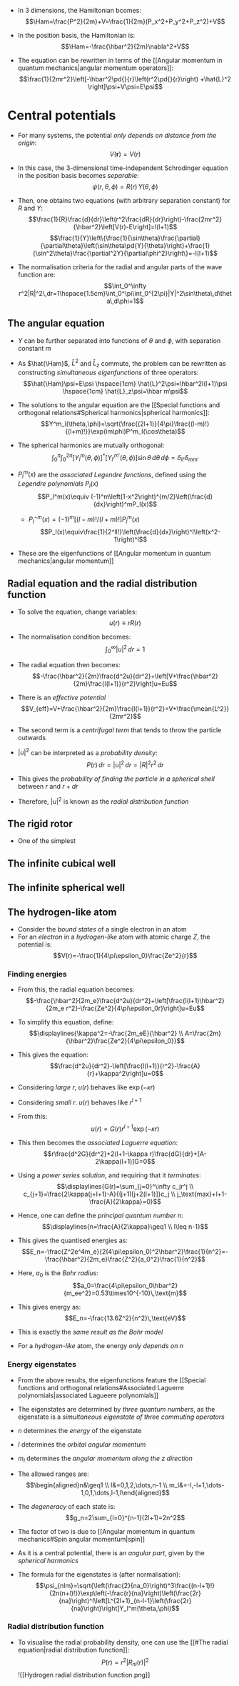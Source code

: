 - In 3 dimensions, the Hamiltonian bcomes:
$$\Ham=\frac{P^2}{2m}+V=\frac{1}{2m}(P_x^2+P_y^2+P_z^2)+V$$
- In the position basis, the Hamiltonian is:
$$\Ham=-\frac{\hbar^2}{2m}\nabla^2+V$$

- The equation can be rewritten in terms of the [[Angular momentum in quantum mechanics|angular momentum operators]]:
$$\frac{1}{2mr^2}\left[-\hbar^2\pd{}{r}\left(r^2\pd{}{r}\right) +\hat{L}^2 \right]\psi+V\psi=E\psi$$

# Central potentials
- For many systems, the potential _only depends on distance from the origin_:
$$V(\bm{r})=V(r)$$
- In this case, the 3-dimensional time-independent Schrodinger equation in the position basis becomes _separable_:
$$\psi(r,\theta,\phi)=R(r)\,Y(\theta,\phi)$$
- Then, one obtains two equations (with arbitrary separation constant) for $R$ and $Y$:
$$\frac{1}{R}\frac{d}{dr}\left(r^2\frac{dR}{dr}\right)-\frac{2mr^2}{\hbar^2}\left[V(r)-E\right]=l(l+1)$$
$$\frac{1}{Y}\left\{\frac{1}{\sin\theta}\frac{\partial}{\partial\theta}\left(\sin\theta\pd{Y}{\theta}\right)+\frac{1}{\sin^2\theta}\frac{\partial^2Y}{\partial\phi^2}\right\}=-l(l+1)$$

- The normalisation criteria for the radial and angular parts of the wave function are:
$$\int_0^\infty r^2|R|^2\,dr=1\hspace{1.5cm}\int_0^\pi\int_0^{2\pi}|Y|^2\sin\theta\,d\theta\,d\phi=1$$


## The angular equation
- $Y$ can be further separated into functions of $\theta$ and $\phi$, with separation constant $m$
- As $\hat{\Ham}$, $\hat{L}^2$ and $\hat{L}_z$ commute, the problem can be rewritten as constructing _simultaneous eigenfunctions_ of three operators:
$$\hat{\Ham}\psi=E\psi \hspace{1cm} \hat{L}^2\psi=\hbar^2l(l+1)\psi \hspace{1cm} \hat{L}_z\psi=\hbar m\psi$$

- The solutions to the angular equation are the [[Special functions and orthogonal relations#Spherical harmonics|spherical harmonics]]:
$$Y^m_l(\theta,\phi)=\sqrt{\frac{(2l+1)}{4\pi}\frac{(l-m)!}{(l+m)!}}\exp(im\phi)P^m_l(\cos\theta)$$
- The spherical harmonics are mutually orthogonal:
$$\int_0^\pi\int_0^{2\pi}\left[Y^m_l(\theta,\phi)\right]^*\left[Y^{m'}_{l'} (\theta,\phi)\right]\sin\theta\,d\theta\,d\phi=\delta_{ll'}\delta_{mm'}$$
- $P_l^m(x)$ are the _associated Legendre functions_, defined using the _Legendre polynomials_ $P_l(x)$
$$P_l^m(x)\equiv (-1)^m\left(1-x^2\right)^{m/2}\left(\frac{d}{dx}\right)^mP_l(x)$$
	- $P^{-m}_l(x)=(-1)^m[(l-m)!/(l+m)!]P^m_l(x)$ 
$$P_l(x)\equiv\frac{1}{2^ll!}\left(\frac{d}{dx}\right)^l\left(x^2-1\right)^l$$
- These are the eigenfunctions of [[Angular momentum in quantum mechanics|angular momentum]]


## Radial equation and the radial distribution function
- To solve the equation, change variables:
$$u(r)\equiv rR(r)$$
- The normalisation condition becomes:
$$\int_0^\infty |u|^2\,dr=1$$
- The radial equation then becomes:
$$-\frac{\hbar^2}{2m}\frac{d^2u}{dr^2}+\left[V+\frac{\hbar^2}{2m}\frac{l(l+1)}{r^2}\right]u=Eu$$
- There is an _effective potential_
$$V_{eff}=V+\frac{\hbar^2}{2m}\frac{l(l+1)}{r^2}=V+\frac{\mean{L^2}}{2mr^2}$$
- The second term is a _centrifugal term_ that tends to throw the particle outwards

- $|u|^2$ can be interpreted as a _probability density_:
$$P(r)\,dr=|u|^2\,dr=|R|^2r^2\,dr$$
- This gives the _probability of finding the particle in a spherical shell_ between $r$ and $r+dr$
- Therefore, $|u|^2$ is known as the _radial distribution function_

## The rigid rotor
- One of the simplest 

## The infinite cubical well

## The infinite spherical well

## The hydrogen-like atom
- Consider the _bound states_ of a single electron in an atom
- For an _electron_ in a _hydrogen-like_ atom with atomic charge $Z$, the potential is:
$$V(r)=-\frac{1}{4\pi\epsilon_0}\frac{Ze^2}{r}$$

### Finding energies
- From this, the radial equation becomes:
$$-\frac{\hbar^2}{2m_e}\frac{d^2u}{dr^2}+\left[\frac{l(l+1)\hbar^2}{2m_e
r^2}-\frac{Ze^2}{4\pi\epsilon_0r}\right]u=Eu$$
- To simplify this equation, define:
$$\displaylines{\kappa^2=-\frac{2m_eE}{\hbar^2} \\ A=\frac{2m}{\hbar^2}\frac{Ze^2}{4\pi\epsilon_0}}$$
- This gives the equation:
$$\frac{d^2u}{dr^2}-\left[\frac{l(l+1)}{r^2}-\frac{A}{r}+\kappa^2\right]u=0$$
- Considering _large_ $r$, $u(r)$ behaves like $\exp(-\kappa r)$
- Considering _small_ $r$. $u(r)$ behaves like $r^{l+1}$
- From this:
$$u(r)=G(r)r^{l+1}\exp(-\kappa r)$$
- This then becomes the _associated Laguerre equation_:
$$r\frac{d^2G}{dr^2}+2(l+1-\kappa r)\frac{dG}{dr}+[A-2\kappa(l+1)]G=0$$
- Using a _power series solution_, and requiring that it _terminates_:
$$\displaylines{G(r)=\sum_{j=0}^\infty c_jr^j \\ c_{j+1}=\frac{2\kappa(j+l+1)-A}{(j+1)[j+2(l+1)]}c_j \\ j_\text{max}+l+1-\frac{A}{2\kappa}=0}$$
- Hence, one can define the _principal quantum number_ $n$:
$$\displaylines{n=\frac{A}{2\kappa}\geq1 \\ l\leq n-1}$$
- This gives the quantised energies as:
$$E_n=-\frac{Z^2e^4m_e}{2(4\pi\epsilon_0)^2\hbar^2}\frac{1}{n^2}=-\frac{\hbar^2}{2m_e}\frac{Z^2}{a_0^2}\frac{1}{n^2}$$
- Here, $a_0$ is the _Bohr radius_:
$$a_0=\frac{4\pi\epsilon_0\hbar^2}{m_ee^2}=0.53\times10^{-10}\,\text{m}$$
- This gives energy as:
$$E_n=-\frac{13.6Z^2}{n^2}\,\text{eV}$$
- This is exactly the _same result as the Bohr model_

- For a _hydrogen-like_ atom, the energy _only depends on_ $n$

### Energy eigenstates
- From the above results, the eigenfunctions feature the [[Special functions and orthogonal relations#Associated Laguerre polynomials|associated Lagueere polynomials]]

- The eigenstates are determined by _three quantum numbers_, as the eigenstate is a _simultaneous eigenstate of three commuting operators_
- $n$ determines the _energy_ of the eigenstate
- $l$ determines the _orbital angular momentum_
- $m_l$ determines the _angular momentum along the $z$ direction_
- The allowed ranges are:
$$\begin{aligned}n&\geq1 \\ l&=0,1,2,\dots,n-1 \\ m_l&=-l,-l+1,\dots-1,0,1,\dots,l-1,l\end{aligned}$$

- The _degeneracy_ of each state is:
$$g_n=2\sum_{l=0}^{n-1}(2l+1)=2n^2$$
- The factor of two is due to [[Angular momentum in quantum mechanics#Spin angular momentum|spin]]

- As it is a central potential, there is an _angular part_, given by the _spherical harmonics_
- The formula for the eigenstates is (after normalisation):
$$\psi_{nlm}=\sqrt{\left(\frac{2}{na_0}\right)^3\frac{(n-l+1)!}{2n(n+l)!}}\exp\left(-\frac{r}{na}\right)\left(\frac{2r}{na}\right)^l\left[L^{2l+1}_{n-l-1}\left(\frac{2r}{na}\right)\right]Y_l^m(\theta,\phi)$$

### Radial distribution function
- To visualise the radial probability density, one can use the [[#The radial equation|radial distribution function]]:
$$P(r)=r^2|R_{nl}(r)|^2$$
![[Hydrogen radial distribution function.png]]